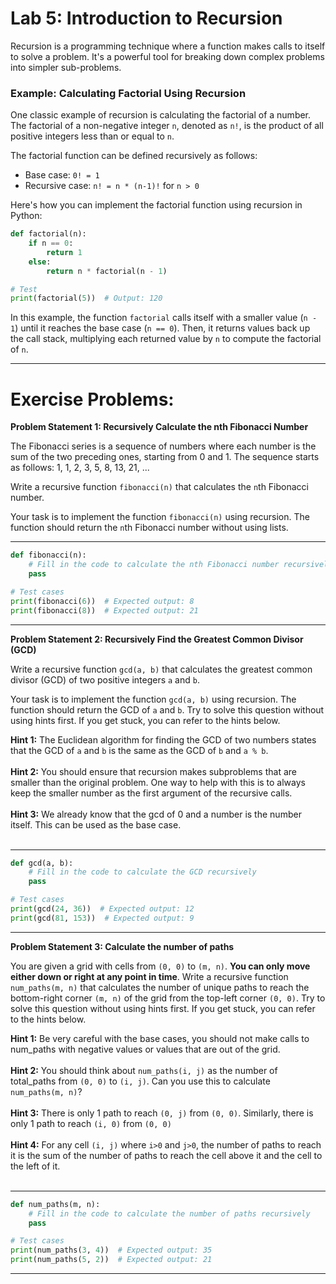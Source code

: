# Lab 5: Introduction to Recursion

Recursion is a programming technique where a function makes calls to itself to solve a problem. It's a powerful tool for breaking down complex problems into simpler sub-problems.

### Example: Calculating Factorial Using Recursion

One classic example of recursion is calculating the factorial of a number. The factorial of a non-negative integer `n`, denoted as `n!`, is the product of all positive integers less than or equal to `n`.

The factorial function can be defined recursively as follows:
- Base case: `0! = 1`
- Recursive case: `n! = n * (n-1)!` for `n > 0`

Here's how you can implement the factorial function using recursion in Python:

```python
def factorial(n):
    if n == 0:
        return 1
    else:
        return n * factorial(n - 1)

# Test
print(factorial(5))  # Output: 120
```

In this example, the function `factorial` calls itself with a smaller value (`n - 1`) until it reaches the base case (`n == 0`). Then, it returns values back up the call stack, multiplying each returned value by `n` to compute the factorial of `n`.

---

# Exercise Problems:

**Problem Statement 1: Recursively Calculate the nth Fibonacci Number**

The Fibonacci series is a sequence of numbers where each number is the sum of the two preceding ones, starting from 0 and 1. The sequence starts as follows: 1, 1, 2, 3, 5, 8, 13, 21, ...

Write a recursive function `fibonacci(n)` that calculates the `n`th Fibonacci number.

Your task is to implement the function `fibonacci(n)` using recursion. The function should return the `n`th Fibonacci number without using lists.

---

```python
def fibonacci(n):
    # Fill in the code to calculate the nth Fibonacci number recursively
    pass

# Test cases
print(fibonacci(6))  # Expected output: 8
print(fibonacci(8))  # Expected output: 21
```

---


**Problem Statement 2: Recursively Find the Greatest Common Divisor (GCD)**

Write a recursive function `gcd(a, b)` that calculates the greatest common divisor (GCD) of two positive integers `a` and `b`.

Your task is to implement the function `gcd(a, b)` using recursion. The function should return the GCD of `a` and `b`. Try to solve this question without using hints first. If you get stuck, you can refer to the hints below.

**Hint 1:** The Euclidean algorithm for finding the GCD of two numbers states that the GCD of `a` and `b` is the same as the GCD of `b` and `a % b`.<br><br>
**Hint 2:** You should ensure that recursion makes subproblems that are smaller than the original problem. One way to help with this is to always keep the smaller number as the first argument of the recursive calls. <br><br>
**Hint 3:** We already know that the gcd of 0 and a number is the number itself. This can be used as the base case. <br><br>

---

```python
def gcd(a, b):
    # Fill in the code to calculate the GCD recursively
    pass

# Test cases
print(gcd(24, 36))  # Expected output: 12
print(gcd(81, 153))  # Expected output: 9
```

---

**Problem Statement 3: Calculate the number of paths**

You are given a grid with cells from `(0, 0)` to `(m, n)`. **You can only move either down or right at any point in time**. Write a recursive function `num_paths(m, n)` that calculates the number of unique paths to reach the bottom-right corner `(m, n)` of the grid from the top-left corner `(0, 0)`. Try to solve this question without using hints first. If you get stuck, you can refer to the hints below.

**Hint 1:** Be very careful with the base cases, you should not make calls to num_paths with negative values or values that are out of the grid.<br><br>
**Hint 2:** You should think about `num_paths(i, j)` as the number of total_paths from `(0, 0)` to `(i, j)`. Can you use this to calculate `num_paths(m, n)`?<br><br>
**Hint 3:** There is only 1 path to reach `(0, j)` from `(0, 0)`. Similarly, there is only 1 path to reach `(i, 0)` from `(0, 0)` <br><br>
**Hint 4:** For any cell `(i, j)` where `i>0` and `j>0`, the number of paths to reach it is the sum of the number of paths to reach the cell above it and the cell to the left of it. <br><br>




---

```python
def num_paths(m, n):
    # Fill in the code to calculate the number of paths recursively
    pass

# Test cases
print(num_paths(3, 4))  # Expected output: 35
print(num_paths(5, 2))  # Expected output: 21
```

---